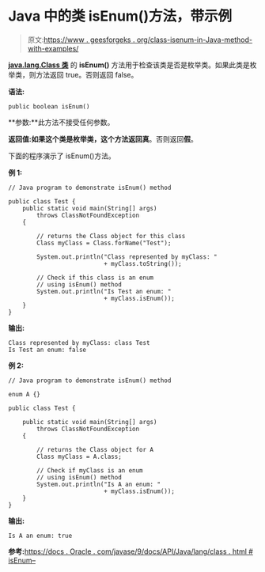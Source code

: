 # Java 中的类 isEnum()方法，带示例

> 原文:[https://www . geesforgeks . org/class-isenum-in-Java-method-with-examples/](https://www.geeksforgeeks.org/class-isenum-method-in-java-with-examples/)

**[java.lang.Class 类](https://www.geeksforgeeks.org/java-lang-class-class-java-set-1/)** 的 **isEnum()** 方法用于检查该类是否是枚举类。如果此类是枚举类，则方法返回 true。否则返回 false。

**语法:**

```
public boolean isEnum()

```

**参数:**此方法不接受任何参数。

**返回值:**如果这个类是枚举类，这个方法返回**真**。否则返回**假**。

下面的程序演示了 isEnum()方法。

**例 1:**

```
// Java program to demonstrate isEnum() method

public class Test {
    public static void main(String[] args)
        throws ClassNotFoundException
    {

        // returns the Class object for this class
        Class myClass = Class.forName("Test");

        System.out.println("Class represented by myClass: "
                           + myClass.toString());

        // Check if this class is an enum
        // using isEnum() method
        System.out.println("Is Test an enum: "
                           + myClass.isEnum());
    }
}
```

**输出:**

```
Class represented by myClass: class Test
Is Test an enum: false

```

**例 2:**

```
// Java program to demonstrate isEnum() method

enum A {}

public class Test {

    public static void main(String[] args)
        throws ClassNotFoundException
    {

        // returns the Class object for A
        Class myClass = A.class;

        // Check if myClass is an enum
        // using isEnum() method
        System.out.println("Is A an enum: "
                           + myClass.isEnum());
    }
}
```

**输出:**

```
Is A an enum: true

```

**参考:**[https://docs . Oracle . com/javase/9/docs/API/Java/lang/class . html # isEnum–](https://docs.oracle.com/javase/9/docs/api/java/lang/Class.html#isEnum--)